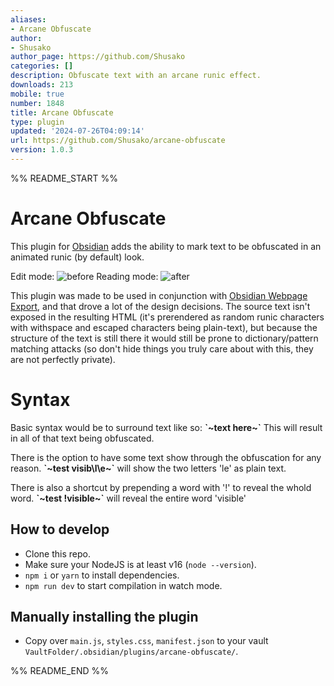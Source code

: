 ```yaml
---
aliases:
- Arcane Obfuscate
author:
- Shusako
author_page: https://github.com/Shusako
categories: []
description: Obfuscate text with an arcane runic effect.
downloads: 213
mobile: true
number: 1848
title: Arcane Obfuscate
type: plugin
updated: '2024-07-26T04:09:14'
url: https://github.com/Shusako/arcane-obfuscate
version: 1.0.3
---
```


%% README_START %%

# Arcane Obfuscate

This plugin for [Obsidian](https://obsidian.md/) adds the ability to mark text to be obfuscated in an animated runic (by default) look.

Edit mode:
![before](https://github.com/user-attachments/assets/a3171609-88f3-4c05-9775-ae4ee240e23f)
Reading mode:
![after](https://github.com/user-attachments/assets/f32949f8-daa7-4c93-9e83-86ac984be62e)

This plugin was made to be used in conjunction with [Obsidian Webpage Export](https://github.com/KosmosisDire/obsidian-webpage-export), and that drove a lot of the design decisions. The source text isn't exposed in the resulting HTML (it's prerendered as random runic characters with withspace and escaped characters being plain-text), but because the structure of the text is still there it would still be prone to dictionary/pattern matching attacks (so don't hide things you truly care about with this, they are not perfectly private).

# Syntax

Basic syntax would be to surround text like so:
**\`\~text here\~\`**
This will result in all of that text being obfuscated.

There is the option to have some text show through the obfuscation for any reason.
**\`\~test visib\l\e\~\`** will show the two letters 'le' as plain text.

There is also a shortcut by prepending a word with '!' to reveal the whold word.
**\`\~test !visible\~\`** will reveal the entire word 'visible'

## How to develop

-   Clone this repo.
-   Make sure your NodeJS is at least v16 (`node --version`).
-   `npm i` or `yarn` to install dependencies.
-   `npm run dev` to start compilation in watch mode.

## Manually installing the plugin

-   Copy over `main.js`, `styles.css`, `manifest.json` to your vault `VaultFolder/.obsidian/plugins/arcane-obfuscate/`.


%% README_END %%